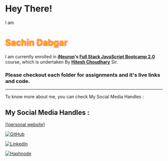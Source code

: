 # Hey There!

I am <h1 style="color:orange; text-shadow: 0 0 3px #FF0000">Sachin Dabgar</h1> I am currently enrolled in **[iNeuron](https://ineuron.ai/ "iNeuron")'s [Full Stack JavaScript Bootcamp 2.0](https://ineuron.ai/course/Full-Stack-JavaScript-Bootcamp-2.0 "FSJS 2.0")** course, which is undertaken By **[Hitesh Choudhary](https://hiteshchoudhary.com/ "Hitesh Choudhary")** Sir.

### Please checkout each folder for assignments and it's live links and code.

---

To know more about me, you can check My Social Media Handles :

## My Social Media Handles :

[![personal website]](https://sachindabgar.netlify.app/)

[![GitHub](https://img.shields.io/badge/github-Fork%20Me-%23121011.svg?style=for-the-badge&logo=github&logoColor=white)](https://github.com/Sachin-Dabgar)

[![LinkedIn](https://img.shields.io/badge/linkedin-Connect%20With%20Me-%230077B5.svg?style=for-the-badge&logo=linkedin&logoColor=white)](https://www.linkedin.com/in/sachin-dabgar-08b356179/)

[![Hashnode](https://img.shields.io/badge/Hashnode-Follow%20Me-2962FF?style=for-the-badge&logo=hashnode&logoColor=white)](https://hashnode.com/@sachin132520)
